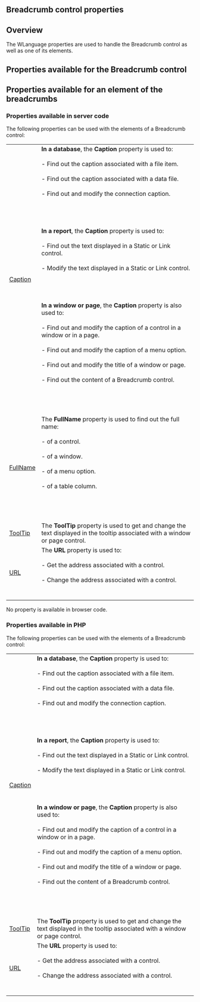 
## Breadcrumb control properties
			



<a name="NOTE1"></a>
<a name="NOTE1_1"></a>


## Overview
<a name="overview_ELTTEXTE000117"></a>
The WLanguage properties are used to handle the Breadcrumb control as well as one of its elements.



<a name="NOTE2"></a>
<a name="NOTE2_1"></a>


## Properties available for the Breadcrumb control
<a name="properties_available_for_the_breadcrumb_control_ELTTEXTE000141"></a>
<a name="NOTE2_2"></a>
<a name="NOTE2_3"></a>





<a name="NOTE3"></a>
<a name="NOTE3_1"></a>


## Properties available for an element of the breadcrumbs
<a name="properties_available_for_element_the_breadcrumbs_ELTTEXTE001103"></a>


### Properties available in server code
<a name="properties_available_server_code_ELTPARAGRAPHE000059"></a>The following properties can be used with the elements of a Breadcrumb control:



|   |   |
| --- | --- |
| [Caption](../Proprietes/2510053.md) | **In a database**, the **Caption** property is used to:<br><br>- Find out the caption associated with a file item. <br><br>- Find out the caption associated with a data file. <br><br>- Find out and modify the connection caption. <br><br><br><br><br>**In a report**, the **Caption** property is used to:<br><br>- Find out the text displayed in a Static or Link control.<br><br>- Modify the text displayed in a Static or Link control.<br><br><br><br><br>**In a window or page**, the **Caption** property is also used to:<br><br>- Find out and modify the caption of a control in a window or in a page.<br><br>- Find out and modify the caption of a menu option.<br><br>- Find out and modify the title of a window or page.<br><br>- Find out the content of a Breadcrumb control.<br><br><br><br><br> |
| [FullName](../Proprietes/2514005.md) | The **FullName** property is used to find out the full name:<br><br>- of a control.<br><br>- of a window.<br><br>- of a menu option.<br><br>- of a table column.<br><br><br><br><br> |
| [ToolTip](../Proprietes/2510005.md) | The **ToolTip** property is used to get and change the text displayed in the tooltip associated with a window or page control. |
| [URL](../Proprietes/2510132.md) | The **URL** property is used to:<br><br>- Get the address associated with a control.<br><br>- Change the address associated with a control.<br><br><br> |





No property is available in browser code.


### Properties available in PHP
<a name="properties_available_php_ELTPARAGRAPHE000067"></a>The following properties can be used with the elements of a Breadcrumb control:



|   |   |
| --- | --- |
| [Caption](../Proprietes/2510053.md) | **In a database**, the **Caption** property is used to:<br><br>- Find out the caption associated with a file item. <br><br>- Find out the caption associated with a data file. <br><br>- Find out and modify the connection caption. <br><br><br><br><br>**In a report**, the **Caption** property is used to:<br><br>- Find out the text displayed in a Static or Link control.<br><br>- Modify the text displayed in a Static or Link control.<br><br><br><br><br>**In a window or page**, the **Caption** property is also used to:<br><br>- Find out and modify the caption of a control in a window or in a page.<br><br>- Find out and modify the caption of a menu option.<br><br>- Find out and modify the title of a window or page.<br><br>- Find out the content of a Breadcrumb control.<br><br><br><br><br> |
| [ToolTip](../Proprietes/2510005.md) | The **ToolTip** property is used to get and change the text displayed in the tooltip associated with a window or page control. |
| [URL](../Proprietes/2510132.md) | The **URL** property is used to:<br><br>- Get the address associated with a control.<br><br>- Change the address associated with a control.<br><br><br> |






